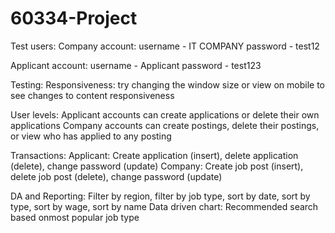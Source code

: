 # 60334-Project

Test users:
  Company account:
    username - IT COMPANY
    password - test12
  
  Applicant account:
    username - Applicant
    password - test123
    
Testing:
  Responsiveness: try changing the window size or view on mobile to see changes to content responsiveness
  
  User levels: Applicant accounts can create applications or delete their own applications
               Company accounts can create postings, delete their postings, or view who has applied to any posting
              
  Transactions: Applicant: Create application (insert), delete application (delete), change password (update)
                Company:   Create job post (insert), delete job post (delete), change password (update)

  DA and Reporting: Filter by region, filter by job type, sort by date, sort by type, sort by wage, sort by name
                    Data driven chart: Recommended search based onmost popular job type
                    
                    
